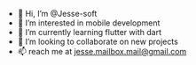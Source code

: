 - 👋 Hi, I’m @Jesse-soft
- 👀 I’m interested in mobile development
- 🌱 I’m currently learning flutter with dart
- 💞️ I’m looking to collaborate on new projects
- 📫 reach me at jesse.mailbox.mail@gmail.com

<!---
Jesse-soft/Jesse-soft is a ✨ special ✨ repository because its `README.md` (this file) appears on your GitHub profile.
You can click the Preview link to take a look at your changes.
--->

